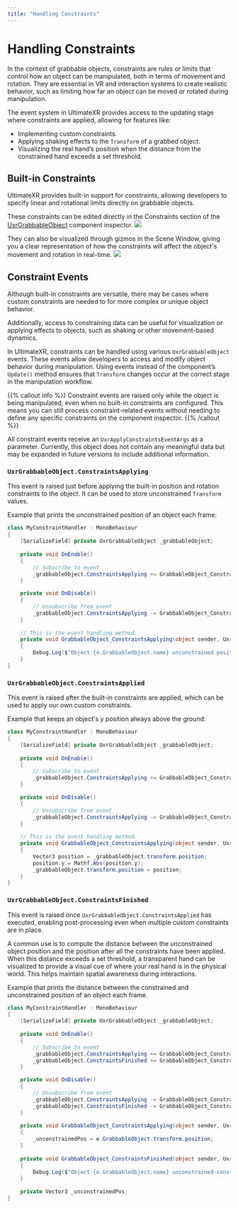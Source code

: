 ```yaml
---
title: "Handling Constraints"
---
```


# Handling Constraints

In the context of grabbable objects, constraints are rules or limits that control how an object can be manipulated, both in terms of movement and rotation. They are essential in VR and interaction systems to create realistic behavior, such as limiting how far an object can be moved or rotated during manipulation.

The event system in UltimateXR provides access to the updating stage where constraints are applied, allowing for features like:
- Implementing custom constraints.
- Applying shaking effects to the `Transform` of a grabbed object.
- Visualizing the real hand’s position when the distance from the constrained hand exceeds a set threshold.

## Built-in Constraints

UltimateXR provides built-in support for constraints, allowing developers to specify linear and rotational limits directly on grabbable objects.

These constraints can be edited directly in the Constraints section of the [UxrGrabbableObject](/docs/manipulation/uxrgrabbableobject) component inspector.
![](/media/docs/programming-guide/manipulation/handling-constraints/ComponentConstraints.png)

They can also be visualized through gizmos in the Scene Window, giving you a clear representation of how the constraints will affect the object's movement and rotation in real-time.
![](/media/docs/programming-guide/manipulation/handling-constraints/ConstraintGizmos.png)

## Constraint Events

Although built-in constraints are versatile, there may be cases where custom constraints are needed to for more complex or unique object behavior.

Additionally, access to constraining data can be useful for visualization or applying effects to objects, such as shaking or other movement-based dynamics.

In UltimateXR, constraints can be handled using various `UxrGrabbableObject` events. These events allow developers to access and modify object behavior during manipulation.
Using events instead of the component’s `Update()` method ensures that `Transform` changes occur at the correct stage in the manipulation workflow.

{{% callout info %}}
Constraint events are raised only while the object is being manipulated, even when no built-in constraints are configured. This means you can still process constraint-related events without needing to define any specific constraints on the component inspector.
{{% /callout %}}

All constraint events receive an `UxrApplyConstraintsEventArgs` as a parameter. Currently, this object does not contain any meaningful data but may be expanded in future versions to include additional information.

### `UxrGrabbableObject.ConstraintsApplying`

This event is raised just before applying the built-in position and rotation constraints to the object. It can be used to store unconstrained `Transform` values.

Example that prints the unconstrained position of an object each frame:
```c#
class MyConstraintHandler : MonoBehaviour
{
	[SerializeField] private UxrGrabbableObject _grabbableObject;
	
	private void OnEnable()
	{
		// Subscribe to event
		_grabbableObject.ConstraintsApplying += GrabbableObject_ConstraintsApplying;
	}

	private void OnDisable()
	{
		// Unsubscribe from event
		_grabbableObject.ConstraintsApplying -= GrabbableObject_ConstraintsApplying;
	}
	
	// This is the event handling method.
	private void GrabbableObject_ConstraintsApplying(object sender, UxrApplyConstraintsEventArgs e)
	{
		Debug.Log($"Object {e.GrabbableObject.name} unconstrained position: {e.GrabbableObject.transform.position}");
	}
}
```

### `UxrGrabbableObject.ConstraintsApplied`

This event is raised after the built-in constraints are applied, which can be used to apply our own custom constraints.

Example that keeps an object's y position always above the ground:
```c#
class MyConstraintHandler : MonoBehaviour
{
	[SerializeField] private UxrGrabbableObject _grabbableObject;
	
	private void OnEnable()
	{
		// Subscribe to event
		_grabbableObject.ConstraintsApplying += GrabbableObject_ConstraintsApplying;
	}

	private void OnDisable()
	{
		// Unsubscribe from event
		_grabbableObject.ConstraintsApplying -= GrabbableObject_ConstraintsApplying;
	}
	
	// This is the event handling method.
	private void GrabbableObject_ConstraintsApplying(object sender, UxrApplyConstraintsEventArgs e)
	{
		Vector3 position = _grabbableObject.transform.position;
		position.y = Mathf.Abs(position.y);
		_grabbableObject.transform.position = position;
	}
}
```

### `UxrGrabbableObject.ConstraintsFinished`

This event is raised once `UxrGrabbableObject.ConstraintsApplied` has executed, enabling post-processing even when multiple custom constraints are in place.

A common use is to compute the distance between the unconstrained object position and the position after all the constraints have been applied. When this distance exceeds a set threshold, a transparent hand can be visualized to provide a visual cue of where your real hand is in the physical world. This helps maintain spatial awareness during interactions.

Example that prints the distance between the constrained and unconstrained position of an object each frame.
```c#
class MyConstraintHandler : MonoBehaviour
{
	[SerializeField] private UxrGrabbableObject _grabbableObject;
	
	private void OnEnable()
	{
		// Subscribe to event
		_grabbableObject.ConstraintsApplying += GrabbableObject_ConstraintsApplying;
		_grabbableObject.ConstraintsFinished += GrabbableObject_ConstraintsFinished;
	}

	private void OnDisable()
	{
		// Unsubscribe from event
		_grabbableObject.ConstraintsApplying -= GrabbableObject_ConstraintsApplying;
		_grabbableObject.ConstraintsFinished -= GrabbableObject_ConstraintsFinished;
	}
	
	private void GrabbableObject_ConstraintsApplying(object sender, UxrApplyConstraintsEventArgs e)
	{
		_unconstrainedPos = e.GrabbableObject.transform.position;
	}
	
	private void GrabbableObject_ConstraintsFinished(object sender, UxrApplyConstraintsEventArgs e)
	{
		Debug.Log($"Object {e.GrabbableObject.name} unconstrained-constrained distance: {Vector3.Distance(e.GrabbableObject.transform.position, _unconstrainedPos)}");
	}
	
	private Vector3 _unconstrainedPos;
}
```
